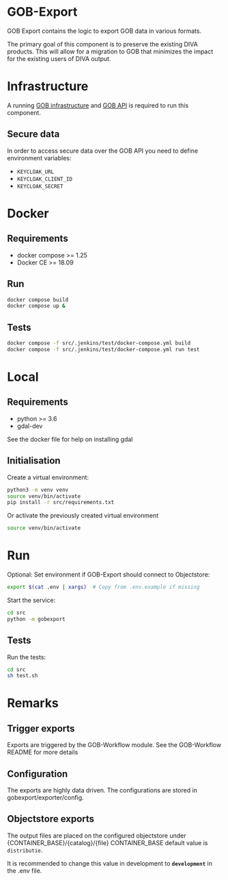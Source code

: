 # GOB-Export

GOB Export contains the logic to export GOB data in various formats.

The primary goal of this component is to preserve the existing DIVA products.
This will allow for a migration to GOB that minimizes the impact for the existing users of DIVA output.

# Infrastructure

A running [GOB infrastructure](https://github.com/Amsterdam/GOB-Infra) and
[GOB API](https://github.com/Amsterdam/GOB-API) is required to run this component.

## Secure data

In order to access secure data over the GOB API you need to define environment variables:

- `KEYCLOAK_URL`
- `KEYCLOAK_CLIENT_ID`
- `KEYCLOAK_SECRET`

# Docker

## Requirements

* docker compose >= 1.25
* Docker CE >= 18.09

## Run

```bash
docker compose build
docker compose up &
```

## Tests

```bash
docker compose -f src/.jenkins/test/docker-compose.yml build
docker compose -f src/.jenkins/test/docker-compose.yml run test
```

# Local

## Requirements

* python >= 3.6
* gdal-dev

See the docker file for help on installing gdal

## Initialisation

Create a virtual environment:

```bash
python3 -m venv venv
source venv/bin/activate
pip install -r src/requirements.txt
```

Or activate the previously created virtual environment

```bash
source venv/bin/activate
```

# Run

Optional: Set environment if GOB-Export should connect to Objectstore:

```bash
export $(cat .env | xargs)  # Copy from .env.example if missing
```

Start the service:

```bash
cd src
python -m gobexport
```

## Tests

Run the tests:

```bash
cd src
sh test.sh
```

# Remarks

## Trigger exports

Exports are triggered by the GOB-Workflow module. See the GOB-Workflow README for more details

## Configuration

The exports are highly data driven. The configurations are stored in gobexport/exporter/config.

## Objectstore exports

The output files are placed on the configured objectstore under {CONTAINER_BASE}/{catalog}/{file}
CONTAINER_BASE default value is `distributie`.

It is recommended to change this value in development to **`development`** in the .env file.
